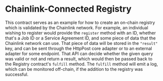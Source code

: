 # Chainlink-Connected Registry

This contract serves as an example for how to create an on-chain registry which is validated by the Chainlink network. For example, an individual wishing to register would provide the `register` method with an ID, whether that's a Job ID or a Service Agreement ID, and some piece of data that the Chainlink network can use. That piece of data will be stored in the `"result"` key, and can be sent through the HttpPost core adapter or to an external adapter for some endpoint. That API can decide whether the given query was valid or not and return a result, which would then be passed back to the Registry contract's `fulfill` method. The `fulfill` method will emit a log, which can be monitored off-chain, if the addition to the registry was successful.